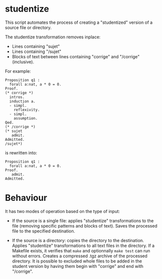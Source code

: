 # studentize

This script automates the process of creating a "studentized" version
of a source file or directory.

The studentize transformation removes inplace:
- Lines containing "sujet"
- Lines containing "/sujet"
- Blocks of text between lines containing "corrige" and "/corrige" (inclusive).

For example: 

```coq
Proposition q1 :
  forall a:nat, a * 0 = 0.
Proof.
(* corrige *)
  intros.
  induction a.
  - simpl.
    reflexivity.
  - simpl.
    assumption.
Qed.
(* /corrige *)
(* sujet
   admit.
Admitted.
/sujet*)
```

is rewritten into:

```coq
Proposition q1 :
  forall a:nat, a * 0 = 0.
Proof.
   admit.
Admitted.
```

# Behaviour
It has two modes of operation based on the type of input:

- If the source is a single file: applies "studentize" transformations
to the file (removing specific patterns and blocks of text).  Saves
the processed file to the specified destination.

- If the source is a directory: copies the directory to the
destination. Applies "studentize" transformations to all text files in
the directory.  If a Makefile exists, it verifies that `make` and
optionnally `make test` can run without errors. Creates a compressed
.tgz archive of the processed directory. It is possible to excluded
whole files to be added in the student version by having them begin
with "corrige" and end with "/corrige".

